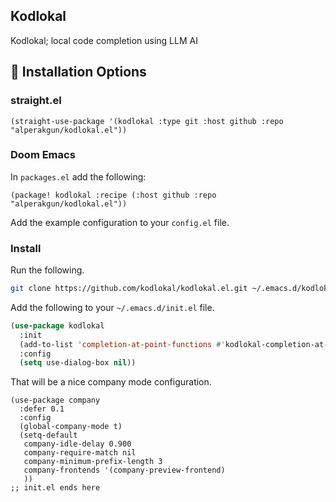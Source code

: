 ## Kodlokal

Kodlokal; local code completion using LLM AI

## 💾 Installation Options

### straight.el

```elisp
(straight-use-package '(kodlokal :type git :host github :repo "alperakgun/kodlokal.el"))
```

### Doom Emacs
In `packages.el` add the following:
```elisp
(package! kodlokal :recipe (:host github :repo "alperakgun/kodlokal.el"))
```
Add the example configuration to your `config.el` file.


### Install

Run the following.

```bash
git clone https://github.com/kodlokal/kodlokal.el.git ~/.emacs.d/kodlokal.el
```

Add the following to your `~/.emacs.d/init.el` file.

```lisp
(use-package kodlokal
  :init
  (add-to-list 'completion-at-point-functions #'kodlokal-completion-at-point)
  :config
  (setq use-dialog-box nil))
```

That will be a nice company mode configuration.
```
(use-package company
  :defer 0.1
  :config
  (global-company-mode t)
  (setq-default
   company-idle-delay 0.900
   company-require-match nil
   company-minimum-prefix-length 3
   company-frontends '(company-preview-frontend)
   ))
;; init.el ends here
```
